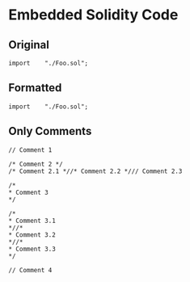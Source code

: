 # Embedded Solidity Code

## Original

<!-- prettier-ignore -->
```solidity
import    "./Foo.sol";
```

## Formatted
```solidity
import    "./Foo.sol";
```

## Only Comments
```solidity
// Comment 1

/* Comment 2 */
/* Comment 2.1 *//* Comment 2.2 */// Comment 2.3

/* 
* Comment 3
*/

/* 
* Comment 3.1
*//* 
* Comment 3.2
*//* 
* Comment 3.3
*/

// Comment 4
```
